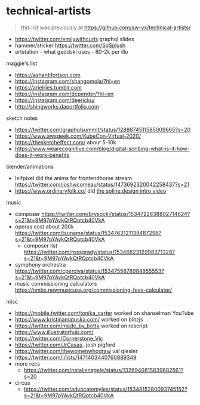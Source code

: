 # technical-artists

> this list was previously at https://github.com/sw-yx/technical-artists/


- https://twitter.com/emilywithcurls graphql slides
- hammer/sticker https://twitter.com/SoSplush
- artstation - what geddski uses - 80-2k per illo

maggie's list

- https://ashantifortson.com
- https://instagram.com/shangomola/?hl=en
- https://arielries.tumblr.com
- https://instagram.com/dcpender/?hl=en
- https://instagram.com/deericku/
- http://shingworks.daportfolio.com


sketch notes

- https://twitter.com/graphqlsummit/status/1288874511585009665?s=20
- https://www.awsgeek.com/KubeCon-Virtual-2020/
- https://thesketcheffect.com/ about 5-10k
- https://www.wearecognitive.com/blog/digital-scribing-what-is-it-how-does-it-work-benefits


blender/animations

- leifpixel did the anims for frontendhorse stream https://twitter.com/joshwcomeau/status/1473692320042258437?s=21
- https://www.ordinaryfolk.co/ did [the spline.design intro video](https://twitter.com/splinetool/status/1500916639629549573?s=20&t=nLHvmBJpIaJgwWymOkzNrw)

music
- composer https://twitter.com/brysocki/status/1534722638802714624?s=21&t=9M97pYAvkQtRQptcb40VkA
- operas cost about 200k https://twitter.com/tsuname/status/1534763121138487296?s=21&t=9M97pYAvkQtRQptcb40VkA
	- composer list https://twitter.com/rossgrady/status/1534682312998371328?s=21&t=9M97pYAvkQtRQptcb40VkA
- symphony orchestra https://twitter.com/cperciva/status/1534755878984855553?s=21&t=9M97pYAvkQtRQptcb40VkA
- music commissioning calculators https://nmbx.newmusicusa.org/commissioning-fees-calculator/

misc

- https://mobile.twitter.com/tonika_carter worked on shanselman YouTube 
- https://www.kristinamatuska.com/ worked on blitzjs
- https://twitter.com/made_by_betty worked on rescript
- https://www.illustratorhub.com/
- https://twitter.com/Cornerstone_Vic
- https://twitter.com/JrCasas_ josh pigford
- https://twitter.com/thewomenwhodraw val giesler
- https://twitter.com/i/lists/1471403440760889349
- more recs 
  - https://twitter.com/natalienagele/status/1326940815839682561?s=20
 - circus 
	 - https://twitter.com/advocatemyles/status/1534815280093745152?s=21&t=9M97pYAvkQtRQptcb40VkA
